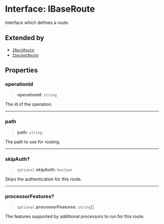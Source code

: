 # Interface: IBaseRoute

Interface which defines a route.

## Extended by

- [`IRestRoute`](IRestRoute.md)
- [`ISocketRoute`](ISocketRoute.md)

## Properties

### operationId

> **operationId**: `string`

The id of the operation.

***

### path

> **path**: `string`

The path to use for routing.

***

### skipAuth?

> `optional` **skipAuth**: `boolean`

Skips the authentication for this route.

***

### processorFeatures?

> `optional` **processorFeatures**: `string`[]

The features supported by additional processors to run for this route.
